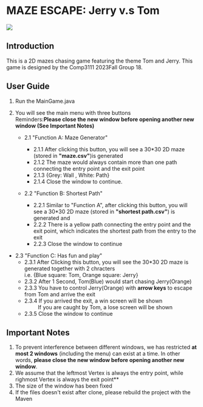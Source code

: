 # MAZE ESCAPE: Jerry v.s Tom
<img src = "https://github.com/VincentComp/Comp3111F23G18/blob/Master/Team%20Formation.png">


## Introduction
This is a 2D mazes chasing game featuring the theme Tom and Jerry. This game is designed by the Comp3111 2023Fall Group 18. 

## User Guide
1. Run the MainGame.java
2. You will see the main menu with three buttons
<br>Reminders:**Please close the new window before opening another new window (See Important Notes)**



   * 2.1 "Function A: Maze Generator"
     * 2.1.1 After clicking this button, you will see a 30*30 2D maze (stored in  **"maze.csv"**)is generated
     * 2.1.2 The maze would always contain more than one path connecting the entry point and the exit point
     * 2.1.3 {Grey: Wall , White: Path}
     * 2.1.4  Close the window to continue.


   * 2.2 "Function B: Shortest Path"
     * 2.2.1 Similar to "Function A",  after clicking this button, you will see a 30*30 2D maze (stored in  **"shortest path.csv"**) is generated and 
     * 2.2.2 There is a yellow path connecting the entry point and the exit point, which indicates the shortest path from the entry to the exit
     * 2.2.3 Close the window to continue


  * 2.3 "Function C: Has fun and play"
    * 2.3.1 After Clicking this button, you will see the 30*30 2D maze is generated together with 2 chracters <br> i.e. {Blue square: Tom, Orange square: Jerry}
    * 2.3.2 After 1 Second, Tom(Blue) would start chasing Jerry(Orange)
    * 2.3.3 You have to control Jerry(Orange) with **arrow keys** to escape from Tom and arrive the exit
    * 2.3.4 If you arrived the exit, a win screen will be shown
    <br> &nbsp;&nbsp;&nbsp;&nbsp;&nbsp;&nbsp;&nbsp;&nbsp; 
    If you are caught by Tom, a lose screen will be shown
    * 2.3.5 Close the window to continue


## Important Notes
1. To prevent interference between different windows, we has restricted **at most 2 windows** (including the menu) can exist at a time. In other words, **please close the new window before opening another new window**. 
2. We assume that the leftmost Vertex is always the entry point, while righmost Vertex is always the exit point**
3. The size of the window has been fixed
4. If the files doesn't exist after clone, please rebuild the project with the Maven

